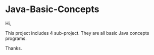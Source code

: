 # Java-Basic-Concepts

Hi,


This project includes 4 sub-project. They are all basic Java concepts programs.


Thanks.
